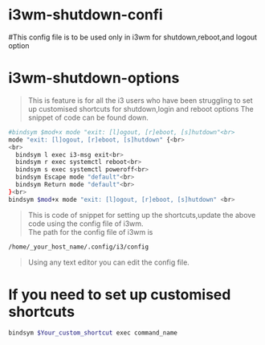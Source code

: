 # i3wm-shutdown-confi
#This config file is to be used only in i3wm for shutdown,reboot,and logout option
# i3wm-shutdown-options
> This is feature is for all the i3 users who have been struggling to set up customised shortcuts for shutdown,login and reboot options
The snippet of code can be found down.<br>
```bash
#bindsym $mod+x mode "exit: [l]ogout, [r]eboot, [s]hutdown"<br>
mode "exit: [l]ogout, [r]eboot, [s]hutdown" {<br>
<br>
  bindsym l exec i3-msg exit<br>
  bindsym r exec systemctl reboot<br>
  bindsym s exec systemctl poweroff<br>
  bindsym Escape mode "default"<br>
  bindsym Return mode "default"<br>
}<br>
bindsym $mod+x mode "exit: [l]ogout, [r]eboot, [s]hutdown" <br>

```




> This is code of snippet for setting up the shortcuts,update the above code using the config file of i3wm.<br>
> The path for the config file of i3wm is <br>

```bash
/home/_your_host_name/.config/i3/config  
```

> Using any text editor you can edit the config file. 
# If you need to set up customised shortcuts <br>

```bash
bindsym $Your_custom_shortcut exec command_name  
```